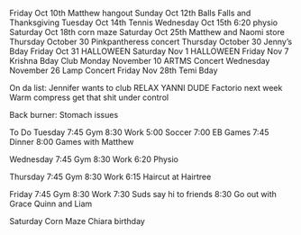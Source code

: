 Friday Oct 10th Matthew hangout
Sunday Oct 12th Balls Falls and Thanksgiving
Tuesday Oct 14th Tennis
Wednesday Oct 15th 6:20 physio
Saturday Oct 18th corn maze
Saturday Oct 25th Matthew and Naomi store
Thursday October 30 Pinkpantheress concert
Thursday October 30 Jenny’s Bday
Friday Oct 31 HALLOWEEN
Saturday Nov 1 HALLOWEEN
Friday Nov 7 Krishna Bday Club
Monday November 10 ARTMS Concert
Wednesday November 26 Lamp Concert
Friday Nov 28th Temi Bday

On da list:
Jennifer wants to club
RELAX YANNI DUDE
Factorio next week
Warm compress get that shit under control

Back burner:
Stomach issues

To Do
Tuesday
7:45 Gym
8:30 Work
5:00 Soccer
7:00 EB Games
7:45 Dinner
8:00 Games with Matthew

Wednesday
7:45 Gym
8:30 Work
6:20 Physio

Thursday
7:45 Gym
8:30 Work
6:15 Haircut at Hairtree

Friday
7:45 Gym
8:30 Work
7:30 Suds say hi to friends
8:30 Go out with Grace Quinn and Liam

Saturday
Corn Maze
Chiara birthday
